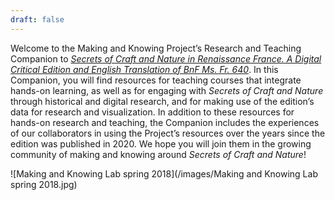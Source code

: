 ```yaml
---
draft: false
---
```


Welcome to the Making and Knowing Project’s Research and Teaching Companion to [*Secrets of Craft and Nature in Renaissance France. A Digital Critical Edition and English Translation of BnF Ms. Fr. 640*](https://edition640.makingandknowing.org/#/). In this Companion, you will find resources for teaching courses that integrate hands-on learning, as well as for engaging with *Secrets of Craft and Nature* through historical and digital research, and for making use of the edition’s data for research and visualization. In addition to these resources for hands-on research and teaching, the Companion includes the experiences of our collaborators in using the Project’s resources over the years since the edition was published in 2020. We hope you will join them in the growing community of making and knowing around *Secrets of Craft and Nature*!

![Making and Knowing Lab spring 2018](/images/Making and Knowing Lab spring 2018.jpg)
